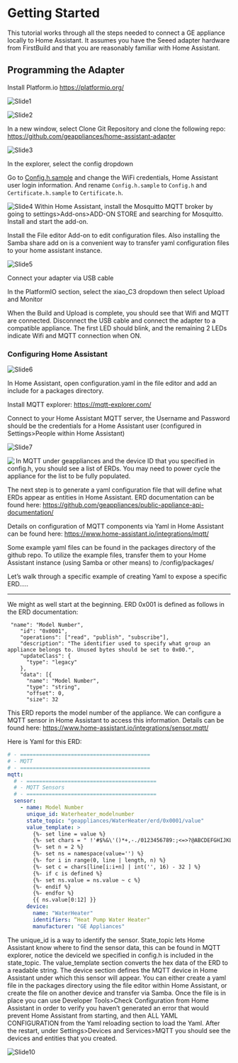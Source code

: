 # Getting Started
This tutorial works through all the steps needed to connect a GE appliance locally to Home Assistant. It assumes you have the Seeed adapter hardware from FirstBuild and that you are reasonably familiar with Home Assistant.

## Programming the Adapter
Install Platform.io https://platformio.org/

![Slide1](./images/getting-started/slide1.png)

![Slide2](./images/getting-started/slide2.png)

In a new window, select Clone Git Repository and clone the following repo:
https://github.com/geappliances/home-assistant-adapter

![Slide3](./images/getting-started/slide3.png)

In the explorer, select the config dropdown

Go to [Config.h.sample](../config/Config.h.sample#L14) and change the WiFi credentials, Home Assistant user login information. And rename `Config.h.sample` to `Config.h` and `Certificate.h.sample` to `Certificate.h`.

![Slide4](./images/getting-started/slide4.png)
Within Home Assistant, install the Mosquitto MQTT broker by going to settings>Add-ons>ADD-ON STORE and searching for Mosquitto. Install and start the add-on.

Install the File editor Add-on to edit configuration files. Also installing the Samba share add on is a convenient way to transfer yaml configuration files to your home assistant instance.

![Slide5](./images/getting-started/slide5.png)

Connect your adapter via USB cable

In the PlatformIO section, select the xiao_C3 dropdown then select Upload and Monitor

When the Build and Upload is complete, you should see that Wifi and MQTT are connected. Disconnect the USB cable and connect the adapter to a compatible appliance. The first LED should blink, and the remaining 2 LEDs indicate Wifi and MQTT connection when ON.

### Configuring Home Assistant
![Slide6](./images/getting-started/slide6.png)

In Home Assistant, open configuration.yaml in the file editor and add an include for a packages directory.

Install MQTT explorer: https://mqtt-explorer.com/

Connect to your Home Assistant MQTT server, the Username and Password should be the credentials for a Home Assistant user (configured in Settings>People within Home Assistant)

![Slide7](./images/getting-started/slide7.png)

<img align="left" src="./images/getting-started/slide8.png">

In MQTT under geappliances and the device ID that you specified in config.h, you should see a list of ERDs. You may need to power cycle the appliance for the list to be fully populated.

The next step is to generate a yaml configuration file that will define what ERDs appear as entities in Home Assistant. ERD documentation can be found here:  https://github.com/geappliances/public-appliance-api-documentation/

Details on configuration of MQTT components via Yaml in Home Assistant can be found here: https://www.home-assistant.io/integrations/mqtt/

Some example yaml files can be found in the packages directory of the github repo. To utilize the example files, transfer them to your Home Assistant instance (using Samba or other means) to /config/packages/

Let’s walk through a specific example of creating Yaml to expose a specific ERD…..

---
We might as well start at the beginning. ERD 0x001 is defined as follows in the ERD documentation:

```
 "name": "Model Number",
    "id": "0x0001",
    "operations": ["read", "publish", "subscribe"],
    "description": "The identifier used to specify what group an appliance belongs to. Unused bytes should be set to 0x00.",
    "updateClass": {
      "type": "legacy"
    },
    "data": [{
      "name": "Model Number",
      "type": "string",
      "offset": 0,
      "size": 32
```

This ERD reports the model number of the appliance. We can configure a MQTT sensor in Home Assistant to access this information. Details can be found here:  https://www.home-assistant.io/integrations/sensor.mqtt/

Here is Yaml for this ERD:

```yaml
# - =========================================
# - MQTT
# - =========================================
mqtt:
  # - =========================================
  # - MQTT Sensors
  # - =========================================
  sensor:
    - name: Model Number
      unique_id: Waterheater_modelnumber
      state_topic: "geappliances/WaterHeater/erd/0x0001/value"
      value_template: >
        {%- set line = value %}
        {%- set chars = " !'#$%&\'()*+,-./0123456789:;<=>?@ABCDEFGHIJKLMNOPQRSTUVWXYZ[\]^_`abcdefghijklmnopqrstuvwxyz{|}~" %}
        {%- set n = 2 %}
        {%- set ns = namespace(value='') %}
        {%- for i in range(0, line | length, n) %}
        {%- set c = chars[line[i:i+n] | int('', 16) - 32 ] %}
        {%- if c is defined %}
        {%- set ns.value = ns.value ~ c %}
        {%- endif %}
        {%- endfor %}
        {{ ns.value[0:12] }}
      device:
        name: "WaterHeater"
        identifiers: “Heat Pump Water Heater"
        manufacturer: "GE Appliances"
```

 The unique_id is a way to identify the sensor.
 State_topic lets Home Assistant know where to find the sensor data, this can be found in MQTT explorer, notice the deviceId we specified in config.h is included in the state_topic.
 The value_template section converts the hex data of the ERD to a readable string.
 The device section defines the MQTT device in Home Assistant under which this sensor will appear.
 You can either create a yaml file in the packages directory using the file editor within Home Assistant, or create the file on another device and transfer via Samba. Once the file is in place you can use Developer Tools>Check Configuration from Home Assistant in order to verify you haven’t generated an error that would prevent Home Assistant from starting, and then  ALL YAML CONFIGURATION from the Yaml reloading section to load the Yaml. After the restart, under Settings>Devices and Services>MQTT you should see the devices and entities that you created.

 ![Slide10](./images/getting-started/slide10.png)
